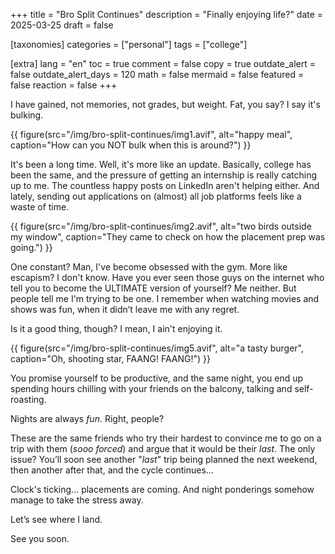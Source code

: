 +++
title = "Bro Split Continues"
description = "Finally enjoying life?"
date = 2025-03-25
draft = false

[taxonomies]
categories = ["personal"]
tags = ["college"]

[extra]
lang = "en"
toc = true
comment = false
copy = true
outdate_alert = false
outdate_alert_days = 120
math = false
mermaid = false
featured = false
reaction = false
+++

I have gained, not memories, not grades, but weight. Fat, you say? I say it's bulking.

{{ figure(src="/img/bro-split-continues/img1.avif", alt="happy meal", caption="How can you NOT bulk when this is around?") }}

It's been a long time. Well, it's more like an update. Basically, college has been the same, and the pressure of getting an internship is really catching up to me. The countless happy posts on LinkedIn aren't helping either. And lately, sending out applications on (almost) all job platforms feels like a waste of time.

{{ figure(src="/img/bro-split-continues/img2.avif", alt="two birds outside my window", caption="They came to check on how the placement prep was going.") }}

One constant? Man, I've become obsessed with the gym. More like escapism? I don't know. Have you ever seen those guys on the internet who tell you to become the ULTIMATE version of yourself? Me neither. But people tell me I'm trying to be one. I remember when watching movies and shows was fun, when it didn’t leave me with any regret.

Is it a good thing, though? I mean, I ain't enjoying it.

{{ figure(src="/img/bro-split-continues/img5.avif", alt="a tasty burger", caption="Oh, shooting star, FAANG! FAANG!") }}

You promise yourself to be productive, and the same night, you end up spending hours chilling with your friends on the balcony, talking and self-roasting.

Nights are always *fun*. Right, people?

These are the same friends who try their hardest to convince me to go on a trip with them (*sooo forced*) and argue that it would be their *last*. The only issue? You’ll soon see another "*last*" trip being planned the next weekend, then another after that, and the cycle continues...

Clock's ticking... placements are coming. And night ponderings somehow manage to take the stress away.

Let’s see where I land.

See you soon.

